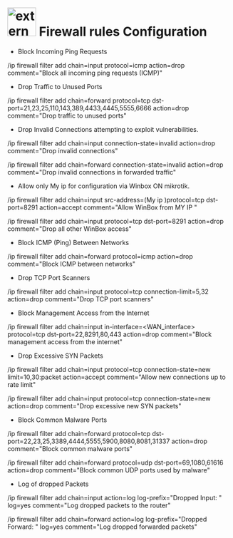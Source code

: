 <h1> <img width="64" height="64" src="https://img.icons8.com/external-flatart-icons-lineal-color-flatarticons/64/external-firewall-web-hosting-flatart-icons-lineal-color-flatarticons-1.png" alt="external-firewall-web-hosting-flatart-icons-lineal-color-flatarticons-1"/> Firewall rules Configuration </h1>

- Block  Incoming Ping Requests

/ip firewall filter add chain=input protocol=icmp action=drop comment="Block all incoming ping requests (ICMP)"

- Drop Traffic to Unused Ports

/ip firewall filter add chain=forward protocol=tcp dst-port=21,23,25,110,143,389,4433,4445,5555,6666 action=drop comment="Drop traffic to unused ports"

- Drop Invalid Connections  attempting to exploit vulnerabilities.

/ip firewall filter add chain=input connection-state=invalid action=drop comment="Drop invalid connections"

/ip firewall filter add chain=forward connection-state=invalid action=drop comment="Drop invalid connections in forwarded traffic"

- Allow only My ip for configuration via Winbox ON mikrotik.

/ip firewall filter add chain=input src-address=(My ip )protocol=tcp dst-port=8291 action=accept comment="Allow WinBox from MY IP "

/ip firewall filter add chain=input protocol=tcp dst-port=8291 action=drop comment="Drop all other WinBox access"

- Block ICMP (Ping) Between Networks

/ip firewall filter add chain=forward protocol=icmp action=drop comment="Block ICMP between networks"

- Drop TCP Port Scanners

/ip firewall filter add chain=input protocol=tcp connection-limit=5,32 action=drop comment="Drop TCP port scanners"

- Block Management Access from the Internet

/ip firewall filter add chain=input in-interface=<WAN_interface> protocol=tcp dst-port=22,8291,80,443 action=drop comment="Block management access from the internet"

- Drop Excessive SYN Packets

/ip firewall filter add chain=input protocol=tcp connection-state=new limit=10,30:packet action=accept comment="Allow new connections up to rate limit"

/ip firewall filter add chain=input protocol=tcp connection-state=new action=drop comment="Drop excessive new SYN packets"

- Block Common Malware Ports

/ip firewall filter add chain=forward protocol=tcp dst-port=22,23,25,3389,4444,5555,5900,8080,8081,31337 action=drop comment="Block common malware ports"

/ip firewall filter add chain=forward protocol=udp dst-port=69,1080,61616 action=drop comment="Block common UDP ports used by malware"

- Log of dropped Packets

/ip firewall filter add chain=input action=log log-prefix="Dropped Input: " log=yes comment="Log dropped packets to the router"

/ip firewall filter add chain=forward action=log log-prefix="Dropped Forward: " log=yes comment="Log dropped forwarded packets"
